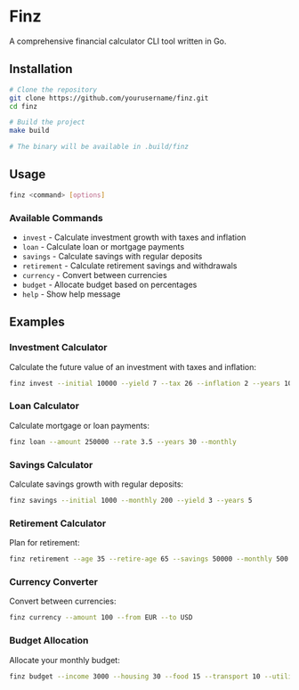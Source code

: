 # Finz

A comprehensive financial calculator CLI tool written in Go.

## Installation

```bash
# Clone the repository
git clone https://github.com/yourusername/finz.git
cd finz

# Build the project
make build

# The binary will be available in .build/finz
```

## Usage

```bash
finz <command> [options]
```

### Available Commands

- `invest` - Calculate investment growth with taxes and inflation
- `loan` - Calculate loan or mortgage payments
- `savings` - Calculate savings with regular deposits
- `retirement` - Calculate retirement savings and withdrawals
- `currency` - Convert between currencies
- `budget` - Allocate budget based on percentages
- `help` - Show help message

## Examples

### Investment Calculator

Calculate the future value of an investment with taxes and inflation:

```bash
finz invest --initial 10000 --yield 7 --tax 26 --inflation 2 --years 10
```

### Loan Calculator

Calculate mortgage or loan payments:

```bash
finz loan --amount 250000 --rate 3.5 --years 30 --monthly
```

### Savings Calculator

Calculate savings growth with regular deposits:

```bash
finz savings --initial 1000 --monthly 200 --yield 3 --years 5
```

### Retirement Calculator

Plan for retirement:

```bash
finz retirement --age 35 --retire-age 65 --savings 50000 --monthly 500 --yield 7 --inflation 2
```

### Currency Converter

Convert between currencies:

```bash
finz currency --amount 100 --from EUR --to USD
```

### Budget Allocation

Allocate your monthly budget:

```bash
finz budget --income 3000 --housing 30 --food 15 --transport 10 --utilities 5 --healthcare 5 --debt 10 --savings 15 --discretionary 10
```
